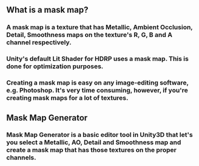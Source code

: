 ## What is a mask map? 
### A mask map is a texture that has **Metallic, Ambient Occlusion, Detail, Smoothness** maps on the texture's R, G, B and A channel respectively.
### Unity's default Lit Shader for HDRP uses a mask map. This is done for optimization purposes.
### Creating a mask map is easy on any image-editing software, e.g. Photoshop. It's very time consuming, however, if you're creating mask maps for a lot of textures. 

## **Mask Map Generator**
### Mask Map Generator is a basic editor tool in Unity3D that let's you select a Metallic, AO, Detail and Smoothness map and create a mask map that has those textures on the proper channels. 

